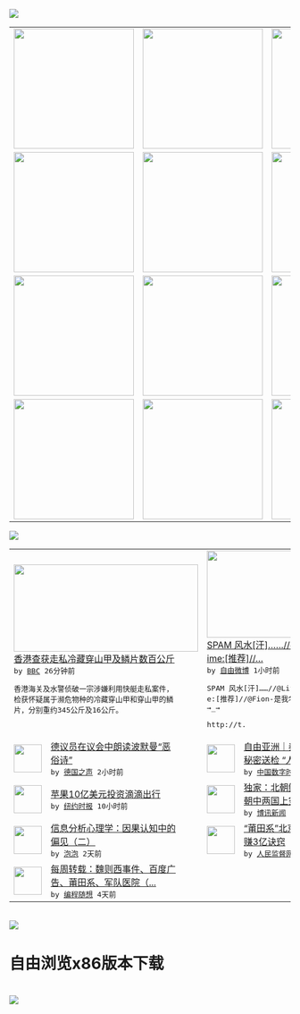 

<a href="https://github.com/greatfire/z/raw/master/FreeBrowser.apk"><img src="https://raw.githubusercontent.com/greatfire/wiki/master/x/header.png" /></a><table><tr><td width="262" align="center" valign="center"><a href="https://github.com/greatfire/wiki/wiki/nyt" title="纽约时报中文网 国际纵览"><img src="https://raw.githubusercontent.com/greatfire/wiki/master/x/nyt_flag.png" width="215"/></a></td><td width="262" align="center" valign="center"><a href="https://github.com/greatfire/wiki/wiki/dw" title=""><img src="https://raw.githubusercontent.com/greatfire/wiki/master/x/dw_flag.png" width="215"/></a></td><td width="262" align="center" valign="center"><a href="https://github.com/greatfire/wiki/wiki/rmjd" title=""><img src="https://raw.githubusercontent.com/greatfire/wiki/master/x/rmjd_flag.png" width="215"/></a></td></tr><tr><td width="262" align="center" valign="center"><a href="https://github.com/paopaonetizen/website" title="泡泡 - 未经审查的互联网信息"><img src="https://raw.githubusercontent.com/greatfire/wiki/master/x/pp_flag.png" width="215"/></a></td><td width="262" align="center" valign="center"><a href="https://github.com/getlantern/mirror" title="以及自由微博和GreatFire.org官方中文论坛"><img src="https://raw.githubusercontent.com/greatfire/wiki/master/x/lantern_flag.png" width="215"/></a></td><td width="262" align="center" valign="center"><a href="https://github.com/cdtmirrors/m/" title=""><img src="https://raw.githubusercontent.com/greatfire/wiki/master/x/cdt_flag.png" width="215"/></a></td></tr><tr><td width="262" align="center" valign="center"><a href="https://github.com/program-think/blog" title="编程随想的博客"><img src="https://raw.githubusercontent.com/greatfire/wiki/master/x/pt_flag.png" width="215"/></a></td><td width="262" align="center" valign="center"><a href="https://github.com/greatfire/wiki/wiki/bbc" title=""><img src="https://raw.githubusercontent.com/greatfire/wiki/master/x/bbc_flag.png" width="215"/></a></td><td width="262" align="center" valign="center"><a href="https://github.com/freeweibo/s" title="自由微博 - 匿名和不受屏蔽的新浪微博搜索"><img src="https://raw.githubusercontent.com/greatfire/wiki/master/x/fw_flag.png" width="215"/></a></td></tr><tr><td width="262" align="center" valign="center"><a href="https://github.com/greatfire/wiki/wiki/google" title=""><img src="https://raw.githubusercontent.com/greatfire/wiki/master/x/google_flag.png" width="215"/></a></td><td width="262" align="center" valign="center"><a href="https://github.com/bxnews/boxun" title=""><img src="https://raw.githubusercontent.com/greatfire/wiki/master/x/bx_flag.png" width="215"/></a></td><td width="262" align="center" valign="center"><a href="https://github.com/greatfire/wiki/wiki/open-source" title="欢迎访问GreatFire.org开发者项目网站"><img src="https://raw.githubusercontent.com/greatfire/wiki/master/x/open-source_flag.png" width="215"/></a></td></tr></table><img src="https://raw.githubusercontent.com/greatfire/wiki/master/x/newsfeed text.png" /><table cols="4"><tr><td colspan="2" width="380"><a href="http://www.bbc.com/zhongwen/simp/china/2016/05/160513_hongkong_pangolins"><img src="http://a.files.bbci.co.uk/worldservice/live/assets/images/2015/12/13/151213141709__china_pangolin_144x81_bbc_nocredit.jpg" width="330" height="156"/></a></br><a href="http://www.bbc.com/zhongwen/simp/china/2016/05/160513_hongkong_pangolins">香港查获走私冷藏穿山甲及鳞片数百公斤</a></br><kbd> by <a href="http://www.bbc.co.uk/zhongwen/simp">BBC</a> 26分钟前 </kbd></br><pre>香港海关及水警侦破一宗涉嫌利用快艇走私案件，<br/>检获怀疑属于濒危物种的冷藏穿山甲和穿山甲的鳞<br/>片，分别重约345公斤及16公斤。</pre></td><td colspan="2" width="380"><a href="https://freeweibo.com/weibo/3974778420860488"><img src="http://ww1.sinaimg.cn/large/759fdc83gw1f3twm20eauj20ju0jvwi3.jpg" width="330" height="156"/></a></br><a href="https://freeweibo.com/weibo/3974778420860488">SPAM 风水[汗]……//@LifeT<br/>ime:[推荐]//…</a></br><kbd> by <a href="https://freeweibo.com/">自由微博</a> 1小时前 </kbd></br><pre>SPAM 风水[汗]……//@LifeTim<br/>e:[推荐]//@Fion-是我名: →_→<br/>    http://t.</pre></td></tr><tr><td><img src="http://www.dw.com/image/0,,19178912_302,00.jpg" width="50" height="50"/></td><td width="280"><a href="http://dw.com/p/1InOP?maca=chi-GK-text-greatfire-all-chinese-15625-xml-mrss">德议员在议会中朗读波默曼“恶<br/>俗诗”</a></br><kbd> by <a href="http://dw.de">德国之声</a> 2小时前 </kbd></td><td><img src="http://i2.wp.com/chinadigitaltimes.net/chinese/files/2016/05/%E7%A7%A6%E6%B0%B8%E6%95%8F.jpg?resize=500%2C375" width="50" height="50"/></td><td width="280"><a href="http://feedproxy.google.com/~r/chinadigitaltimes/IyPt/~3/n0ntUfCXKV4/">自由亚洲｜秦永敏“煽颠案”被<br/>秘密送检 “人权观察”...</a></br><kbd> by <a href="http://chinadigitaltimes.net/chinese/">中国数字时代</a> 7小时前 </kbd></td></tr><tr><td><img src="https://raw.githubusercontent.com/greatfire/wiki/master/x/nyt_logo.png" width="50" height="50"/></td><td width="280"><a href="https://d7odklm2qes9e.cloudfront.net/technology/20160513/t13apple/">苹果10亿美元投资滴滴出行</a></br><kbd> by <a href="http://m.cn.nytimes.com/">纽约时报</a> 10小时前 </kbd></td><td><img src="http://www.boxun.com/news/images/2016/05/201605131839intl1.jpg" width="50" height="50"/></td><td width="280"><a href="http://www.boxun.com/news/gb/intl/2016/05/201605131839.shtml">独家：北朝鲜最新核试验可能在<br/>朝中两国上空引爆</a></br><kbd> by <a href="http://www.boxun.com">博讯新闻</a> 1天前 </kbd></td></tr><tr><td><img src="https://raw.githubusercontent.com/greatfire/wiki/master/x/pp_logo.png" width="50" height="50"/></td><td width="280"><a href="https://pao-pao.net/article/695">信息分析心理学：因果认知中的<br/>偏见（二）</a></br><kbd> by <a href="https://pao-pao.net">泡泡</a> 2天前 </kbd></td><td><img src="http://www.rmjdw.com/uploads/160510/3-1605102102421C.jpg" width="50" height="50"/></td><td width="280"><a href="http://www.rmjdw.com//tebiebaodao/20160510/15526.html">“莆田系”北京德胜门中医院年<br/>赚3亿诀窍 </a></br><kbd> by <a href="http://www.rmjdw.com/">人民监督网</a> 3天前 </kbd></td></tr><tr><td><img src="https://lh5.googleusercontent.com/TrrQPTe4daihdQAkIoubxaVbX2-bwHlx7EBiGuOLDmdqrEupJTJG16xVMEsBxvo6oeZoLuJjBdRoA5VAz-5m_CIS0rHQt4V0cIJMpYYQuRdJgKdH1aFT-XYcmalttQaCr-PxcfYDPes" width="50" height="50"/></td><td width="280"><a href="http://feedproxy.google.com/~r/programthink/~3/lyLSIkQnnrc/weekly-share-101.html">每周转载：魏则西事件、百度广<br/>告、莆田系、军队医院（...</a></br><kbd> by <a href="http://program-think.blogspot.com">编程随想</a> 4天前 </kbd></td></table></br><a href="https://github.com/greatfire/z/raw/master/FreeBrowser.apk"><img src="https://raw.githubusercontent.com/greatfire/wiki/master/x/download app.png" /></a><h1>自由浏览x86版本下载<h1><a href="https://github.com/greatfire/z/raw/master/FreeBrowser-x86.apk"><img src="https://raw.githubusercontent.com/greatfire/images/master/fb86.qr.png" /></a>